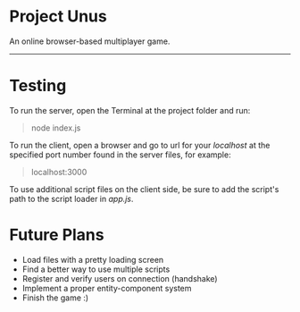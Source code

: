 # Project Unus

An online browser-based multiplayer game.

---

# Testing
To run the server, open the Terminal at the project folder and run:

> node index.js

To run the client, open a browser and go to url for your _localhost_ at the specified port number found in the server files, for example:

> localhost:3000

To use additional script files on the client side, be sure to add the script's path to the script loader in _app.js_.

# Future Plans
* Load files with a pretty loading screen
* Find a better way to use multiple scripts
* Register and verify users on connection (handshake)
* Implement a proper entity-component system
* Finish the game :)
